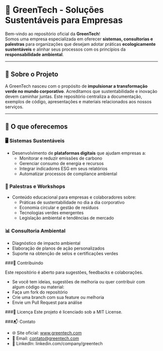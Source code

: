 # 🌱 GreenTech - Soluções Sustentáveis para Empresas

Bem-vindo ao repositório oficial da **GreenTech**!  
Somos uma empresa especializada em oferecer **sistemas, consultorias e palestras** para organizações que desejam adotar práticas **ecologicamente sustentáveis** e alinhar seus processos com os princípios da **responsabilidade ambiental**.

---

## 📌 Sobre o Projeto

A GreenTech nasceu com o propósito de **impulsionar a transformação verde no mundo corporativo**. Acreditamos que sustentabilidade e inovação devem caminhar juntas. Este repositório centraliza a documentação, exemplos de código, apresentações e materiais relacionados aos nossos serviços.

---

## 💼 O que oferecemos

### 🖥️ Sistemas Sustentáveis
- Desenvolvimento de **plataformas digitais** que ajudam empresas a:
  - Monitorar e reduzir emissões de carbono
  - Gerenciar consumo de energia e recursos
  - Integrar indicadores ESG em seus relatórios
  - Automatizar processos de compliance ambiental

### 🎤 Palestras e Workshops
- Conteúdo educacional para empresas e colaboradores sobre:
  - Práticas de sustentabilidade no dia a dia corporativo
  - Economia circular e gestão de resíduos
  - Tecnologias verdes emergentes
  - Legislação ambiental e tendências de mercado

### 📊 Consultoria Ambiental
- Diagnóstico de impacto ambiental
- Elaboração de planos de ação personalizados
- Suporte na obtenção de selos e certificações verdes

###🤝 Contribuindo

Este repositório é aberto para sugestões, feedbacks e colaborações.
- Se você tem ideias, sugestões de melhoria ou quer contribuir com algum código ou material:
- Faça um fork do repositório
- Crie uma branch com sua feature ou melhoria
- Envie um Pull Request para análise

###📄 Licença
Este projeto é licenciado sob a MIT License.

###📬 Contato
- 🌐 Site oficial: www.greentech.com
- 📧 Email: contato@greentech.com
- 📱 LinkedIn: linkedin.com/company/greentech
